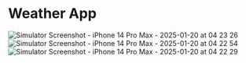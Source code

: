 # Weather App
![Simulator Screenshot - iPhone 14 Pro Max - 2025-01-20 at 04 23 26](https://github.com/user-attachments/assets/a7b25a20-9c32-41b5-9108-ac1f7812a7a1)
![Simulator Screenshot - iPhone 14 Pro Max - 2025-01-20 at 04 22 54](https://github.com/user-attachments/assets/6dd52f69-7766-47cd-a018-9fb4b5b18487)
![Simulator Screenshot - iPhone 14 Pro Max - 2025-01-20 at 04 22 29](https://github.com/user-attachments/assets/c50fd439-b356-47cf-bae3-0a52cb3477af)
